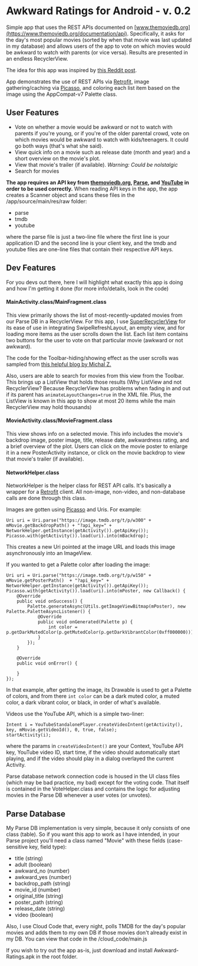 # Awkward Ratings for Android - v. 0.2

Simple app that uses the REST APIs documented on [www.themoviedb.org](https://www.themoviedb.org/documentation/api). Specifically, it asks for the day's most popular movies (sorted by when that movie was last updated in my database) and allows users of the app to vote on which movies would be awkward to watch with parents (or vice versa). Results are presented in an endless RecyclerView.  

The idea for this app was inspired by [this Reddit post](http://redd.it/2xhq9g).

App demonstrates the use of REST APIs via [Retrofit](http://square.github.io/retrofit/), image gathering/caching via [Picasso](http://square.github.io/picasso/), and coloring each list item based on the image using the AppCompat-v7 Palette class.  

<h2>User Features</h2> 

* Vote on whether a movie would be awkward or not to watch with parents if you're young, or if you're of the older parental crowd, vote on which movies would be awkward to watch with kids/teenagers. It could go both ways (that's what she said).  
* View quick info on a movie such as release date (month and year) and a short overview on the movie's plot.
* View that movie's trailer (if available). _Warning: Could be nolstalgic_ 
* Search for movies

**The app requires an API key from [themoviedb.org](https://www.themoviedb.org/documentation/api), [Parse](https://www.parse.com), and [YouTube](https://developers.google.com/youtube/android/player/) in order to be used correctly.** When reading API keys in the app, the app creates a Scanner object and scans these files in the /app/source/main/res/raw folder:  

* parse
* tmdb
* youtube

where the parse file is just a two-line file where the first line is your application ID and the second line is your client key, and the tmdb and youtube files are one-line files that contain their respective API keys.  

<h2>Dev Features</h2>

For you devs out there, here I will highlight what exactly this app is doing and how I'm getting it done (for more info/details, look in the code)

<h4>MainActivity.class/MainFragment.class</h4> 

This view primarily shows the list of most-recently-updated movies from our Parse DB in a RecyclerView. For this app, I use [SuperRecyclerView](https://github.com/Malinskiy/SuperRecyclerView) for its ease of use in integrating SwipeRefreshLayout, an empty view, and for loading more items as the user scrolls down the list. Each list item contains two buttons for the user to vote on that particular movie (awkward or not awkward). 

The code for the Toolbar-hiding/showing effect as the user scrolls was sampled from [this helpful blog by Michal Z.](http://mzgreen.github.io/2015/02/15/How-to-hideshow-Toolbar-when-list-is-scroling%28part1%29/)

Also, users are able to search for movies from this view from the Toolbar. This brings up a ListView that holds those results (Why ListView and not RecyclerView? Because RecyclerView has problems when fading in and out if its parent has `animateLayoutChanges=true` in the XML file. Plus, the ListView is known in this app to show at most 20 items while the main RecyclerView may hold thousands)

<h4>MovieActivity.class/MovieFragment.class</h4>

This view shows info on a selected movie. This info includes the movie's backdrop image, poster image, title, release date, awkwardness rating, and a brief overview of the plot. Users can click on the movie poster to enlarge it in a new PosterActivity instance, or click on the movie backdrop to view that movie's trailer (if available).  

<h4>NetworkHelper.class</h4>  

NetworkHelper is the helper class for REST API calls. It's basically a wrapper for a [Retrofit](http://square.github.io/retrofit/) client. All non-image, non-video, and non-database calls are done through this class. 

Images are gotten using [Picasso](http://square.github.io/picasso/) and Uris. For example:  

    Uri uri = Uri.parse("https://image.tmdb.org/t/p/w300" + mMovie.getBackdropPath() + "?api_key=" + NetworkHelper.getInstance(getActivity()).getApiKey());
    Picasso.with(getActivity()).load(uri).into(mBackdrop);

This creates a new Uri pointed at the image URL and loads this image asynchronously into an ImageView.  

If you wanted to get a Palette color after loading the image:  

    Uri uri = Uri.parse("https://image.tmdb.org/t/p/w150" + mMovie.getPosterPath()  + "?api_key=" + NetworkHelper.getInstance(getActivity()).getApiKey());
    Picasso.with(getActivity()).load(uri).into(mPoster, new Callback() {
        @Override
        public void onSuccess() {
            Palette.generateAsync(Utils.getImageViewBitmap(mPoster), new Palette.PaletteAsyncListener() {
                @Override
                public void onGenerated(Palette p) {
                    int color = p.getDarkMutedColor(p.getMutedColor(p.getDarkVibrantColor(0xff000000)));
                }
            });
        }

        @Override
        public void onError() {

        }
    });
    
In that example, after getting the image, its Drawable is used to get a Palette of colors, and from there `int color` can be a dark muted color, a muted color, a dark vibrant color, or black, in order of what's available.

Videos use the YouTube API, which is a simple two-liner:  

    Intent i = YouTubeStandalonePlayer.createVideoIntent(getActivity(), key, mMovie.getVideoId(), 0, true, false);
    startActivity(i);
    
where the params in `createVideoIntent()` are your Context, YouTube API key, YouTube video ID, start time, if the video should automatically start playing, and if the video should play in a dialog overlayed the current Activity.  

Parse database network connection code is housed in the UI class files (which may be bad practice, my bad) except for the voting code. That itself is contained in the VoteHelper.class and contains the logic for adjusting movies in the Parse DB whenever a user votes (or unvotes).

<h2>Parse Database</h2>  

My Parse DB implementation is very simple, because it only consists of one class (table). So if you want this app to work as I have intended, in your Parse project you'll need a class named "Movie" with these fields (case-sensitive key, field type):  

* title (string)
* adult (boolean)
* awkward_no (number)
* awkward_yes (number)
* backdrop_path (string)
* movie_id (number)
* original_title (string)
* poster_path (string)
* release_date (string)
* video (boolean)

Also, I use Cloud Code that, every night, polls TMDB for the day's popular movies and adds them to my own DB if those movies don't already exist in my DB. You can view that code in the /cloud_code/main.js

If you wish to try out the app as-is, just download and install Awkward-Ratings.apk in the root folder.
